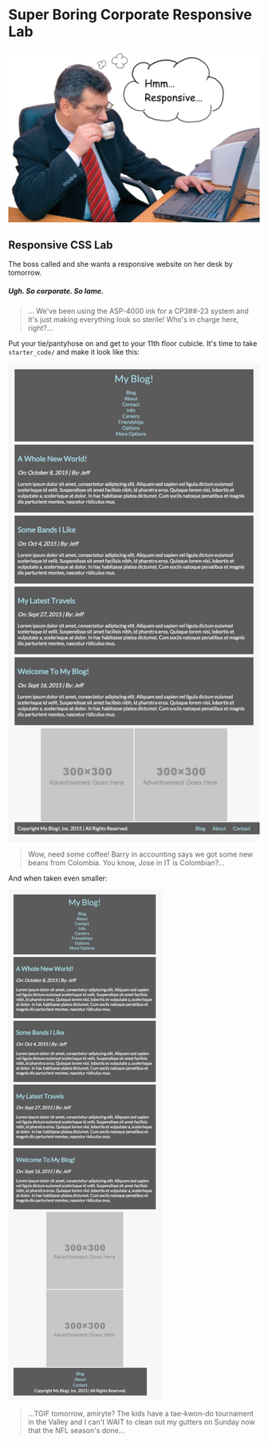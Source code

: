 # Super Boring Corporate Responsive Lab

![repsonsive](assets/sbc_responsive.png)

## Responsive CSS Lab

The boss called and she wants a responsive website on her desk by tomorrow.

##### Ugh. So corporate. So lame.

> … We've been using the ASP-4000 ink for a CP3##-23 system and it's just making everything look so sterile! Who's in charge here, right?...

Put your tie/pantyhose on and get to your 11th floor cubicle. It's time to take `starter_code/` and make it look like this:

![Media Query 1](assets/media_query1.png)

> Wow, need some coffee! Barry in accounting says we got some new beans from Colombia. You know, Jose in IT is Colombian?...

And when taken even smaller:

![Media Query 2](assets/media_query2.png)

> ...TGIF tomorrow, amiryte? The kids have a tae-kwon-do tournament in the Valley and I can't WAIT to clean out my gutters on Sunday now that the NFL season's done...

